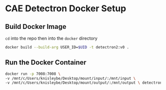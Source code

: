 CAE Detectron Docker Setup
=

## Build Docker Image

`cd` into the repo then into the `docker` directory

```sh
docker build --build-arg USER_ID=$UID -t detectron2:v0 .
```

## Run the Docker Container
```sh
docker run -p 7008:7008 \
-v /mnt/c/Users/knisleybe/Desktop/mount/input/:/mnt/input \
-v /mnt/c/Users/knisleybe/Desktop/mount/output/:/mnt/output \ detectron2:v0
```